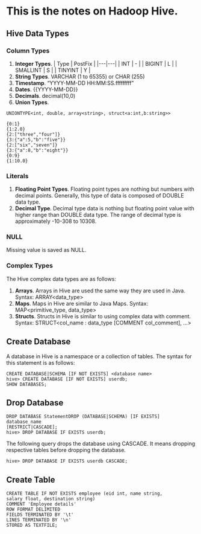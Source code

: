 # This is the notes on Hadoop Hive.
## Hive Data Types
### Column Types
1. **Integer Types**.
   | Type  | PostFix  |
   |---|---|
   | INT  | -  |
   | BIGINT  |  L |
   | SMALLINT  | S  |
   | TINYINT  | Y  |
2. **String Types**.
VARCHAR (1 to 65355) or CHAR (255)
3. **Timestamp**.
“YYYY-MM-DD HH:MM:SS.fffffffff”
4. **Dates**. {{YYYY-MM-DD}}
5. **Decimals**. decimal(10,0)
6. **Union Types**.
```hive 
UNIONTYPE<int, double, array<string>, struct<a:int,b:string>>

{0:1} 
{1:2.0} 
{2:["three","four"]} 
{3:{"a":5,"b":"five"}} 
{2:["six","seven"]} 
{3:{"a":8,"b":"eight"}} 
{0:9} 
{1:10.0}
```

### Literals
1. **Floating Point Types**.
Floating point types are nothing but numbers with decimal points. Generally, this type of data is composed of DOUBLE data type.
2. **Decimal Type**.
Decimal type data is nothing but floating point value with higher range than DOUBLE data type. The range of decimal type is approximately -10-308 to 10308.

### NULL

Missing value is saved as NULL.

### Complex Types 

The Hive complex data types are as follows:
1. **Arrays**.
Arrays in Hive are used the same way they are used in Java. Syntax: ARRAY<data_type>
2. **Maps**.
Maps in Hive are similar to Java Maps. Syntax: MAP<primitive_type, data_type>
3. **Structs**.
Structs in Hive is similar to using complex data with comment. Syntax: STRUCT<col_name : data_type [COMMENT col_comment], ...>

## Create Database
A database in Hive is a namespace or a collection of tables. The syntax for this statement is as follows:
```hive
CREATE DATABASE|SCHEMA [IF NOT EXISTS] <database name>
hive> CREATE DATABASE [IF NOT EXISTS] userdb;
SHOW DATABASES;
```
## Drop Database

```hive
DROP DATABASE StatementDROP (DATABASE|SCHEMA) [IF EXISTS] database_name 
[RESTRICT|CASCADE];
hive> DROP DATABASE IF EXISTS userdb;
```

The following query drops the database using CASCADE. It means dropping respective tables before dropping the database.

```hive
hive> DROP DATABASE IF EXISTS userdb CASCADE;
```
## Create Table
```hive
CREATE TABLE IF NOT EXISTS employee (eid int, name string,
salary float, destination string)
COMMENT 'Employee details'
ROW FORMAT DELIMITED
FIELDS TERMINATED BY '\t'
LINES TERMINATED BY '\n'
STORED AS TEXTFILE;
```
